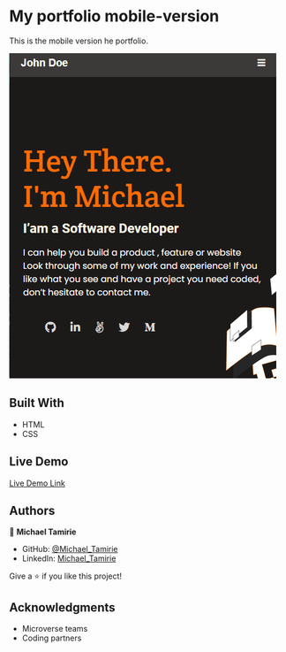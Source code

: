 # My portfolio mobile-version

This is the mobile version he portfolio. 

![screenshot](./screenshot.PNG)

## Built With

- HTML
- CSS

## Live Demo

[Live Demo Link](https://micky373.github.io/Portfolio_setup_and_mobile_version_skeleton/)

## Authors

👤 **Michael Tamirie**

- GitHub: [@Michael_Tamirie](https://github.com/Micky373)
- LinkedIn: [Michael_Tamirie](https://www.linkedin.com/in/michael-tamirie-288a331ab)

Give a ⭐️ if you like this project!

## Acknowledgments

- Microverse teams
- Coding partners
